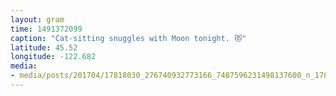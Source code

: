 ```yaml
---
layout: gram
time: 1491372099
caption: "Cat-sitting snuggles with Moon tonight. 😻"
latitude: 45.52
longitude: -122.682
media:
- media/posts/201704/17818030_276740932773166_7487596231498137600_n_17853507289152217.jpg
---
```

